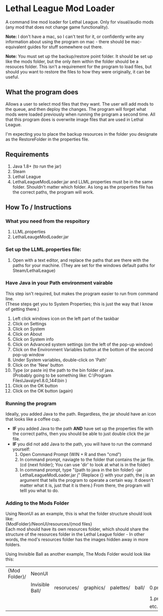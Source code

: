 # Lethal League Mod Loader
A command line mod loader for Lethal League. Only for visual/audio mods (any mod that does not change game functionality).

**Note:** I don't have a mac, so I can't test for it, or confidently write any information about using the program on mac - there should be mac-equivalent guides for stuff somewhere out there.

**Note:** You must set up the backup/restore point folder. It should be set up like the mods folder, but the only item within the folder should be a resouces folder. This isn't a requirement for the program to load files, but should you want to restore the files to how they were originally, it can be useful.

## What the program does
Allows a user to select mod files that they want. The user will add mods to the queue, and then deploy the changes. The program will forget what mods were loaded previously when running the program a second time. All that this program does is overwrite image files that are used in Lethal League.

I'm expecting you to place the backup resources in the folder you designate as the RestoreFolder in the properties file.


## Requirements
1. Java 1.8+ (to run the jar)
2. Steam
3. Lethal League
4. LethalLeagueModLoader.jar and LLML.properties must be in the same folder. Shouldn't matter which folder. As long as the properties file has the correct paths, the program will work.


## How To / Instructions
### What you need from the respoitory
 1. LLML.properties
 1. LethalLeaugeModLoader.jar
 
### Set up the LLML.properties file:  
 1. Open with a text editor, and replace the paths that are there with the paths for your machine. (They are set for the windows default paths for Steam/LethalLeague)

### Have Java in your Path environment vairable  
This step isn't required, but makes the program easier to run from command line.  
(These steps get you to System Properties; this is just the way that I know of getting there.)
  1. Left click windows icon on the left part of the taskbar  
  1. Click on Settings  
  1. Click on System  
  1. Click on About  
  1. Click on System info  
  1. Click on Advanced system settings (on the left of the pop-up window)  
  1. Click on the Environment Variables button at the bottom of the second pop-up window  
  1. Under System variables, double-click on 'Path'  
  1. Click on the 'New' button  
  1. Type (or paste in) the path to the bin folder of java.  
  (Probably going to be something like: C:\Program Files\Java\jre1.8.0_144\bin )  
  1. Click on the OK button  
  1. Click on the OK button (again)

### Running the program
Ideally, you added Java to the path. Regardless, the jar should have an icon that looks like a coffee cup.  
 - **IF** you added Java to the path **AND** have set up the properties file with the correct paths, then you should be able to just double click the jar file.
 - **IF** you did not add Java to the path, you will have to run the command yourself:
   1. Open Command Prompt (WIN + R and then "cmd")
   1. In command prompt, naviagte to the folder that contains the jar file. (cd {next folder};  You can use 'dir' to look at what is in the folder)
   1. In command prompt, type "{path to java in the bin folder} -jar LethalLeagueModLoader.jar j" (Replace {} with your path, the j is an argument that tells the program to operate a certain way. It doesn't matter what it is, just that it is there.)
   From there, the program will telll you what to do.
 
 ### Adding to the Mods Folder
 Using NeonUI as an example, this is what the folder structure should look like:  
 {ModFolder}/NeonUI/resources/{mod files}  
 Each mod should have its own resources folder, which should share the structure of the resources folder in the Lethal League folder - In other words, the mod's resources folder has the images hidden away in more folders.

Using Invisible Ball as another example,
The Mods Folder would look like this:

<html>
  <table>
    <tr>
      <td>{Mod Folder}/</td>
      <td>NeonUI</td>
      <td></td>
      <td></td>
      <td></td>
      <td></td>
      <td></td>
    </tr>
    <tr>
      <td></td>
      <td>Invisible Ball/</td>
      <td>resoruces/</td>
      <td>graphics/</td>
      <td>palettes/</td>
      <td>ball/</td>
      <td>0.png</td>
    </tr>
    <tr>
      <td></td>
      <td></td>
      <td></td>
      <td></td>
      <td></td>
      <td></td>
      <td>1.png</td>
    </tr>
    <tr>
      <td></td>
      <td></td>
      <td></td>
      <td></td>
      <td></td>
      <td></td>
      <td>etc..</td>
    </tr>
  </table>
</html>
